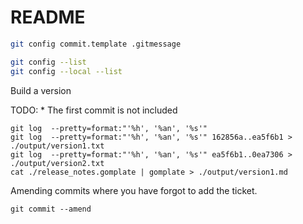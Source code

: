 # README

```sh
git config commit.template .gitmessage  
```

```sh
git config --list 
git config --local --list    
```


Build a version 

TODO: 
    * The first commit is not included

```
git log  --pretty=format:"'%h', '%an', '%s'" 
git log  --pretty=format:"'%h', '%an', '%s'" 162856a..ea5f6b1 > ./output/version1.txt
git log  --pretty=format:"'%h', '%an', '%s'" ea5f6b1..0ea7306 > ./output/version2.txt
cat ./release_notes.gomplate | gomplate > ./output/version1.md
```

Amending commits where you have forgot to add the ticket.
```
git commit --amend
```